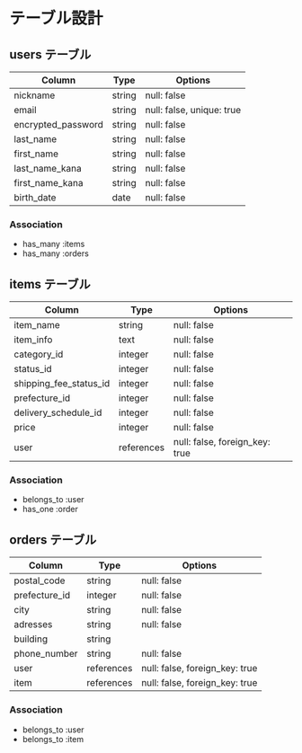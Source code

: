 # テーブル設計

## users テーブル

| Column              | Type   | Options                   |
|---------------------|--------|---------------------------|
| nickname            | string | null: false               |
| email               | string | null: false, unique: true |
| encrypted_password  | string | null: false               |
| last_name           | string | null: false               |
| first_name          | string | null: false               |
| last_name_kana      | string | null: false               |
| first_name_kana     | string | null: false               |
| birth_date          | date   | null: false               |

### Association

- has_many :items
- has_many :orders


## items テーブル

| Column                 | Type       | Options                        |
|------------------------|------------|--------------------------------|
| item_name              | string     | null: false                    |
| item_info              | text       | null: false                    |
| category_id            | integer    | null: false                    |
| status_id              | integer    | null: false                    |
| shipping_fee_status_id | integer    | null: false                    |
| prefecture_id          | integer    | null: false                    |
| delivery_schedule_id   | integer    | null: false                    |
| price                  | integer    | null: false                    |
| user                   | references | null: false, foreign_key: true |

### Association

- belongs_to :user
- has_one :order


## orders テーブル

| Column              | Type       | Options                        |
|---------------------|------------|--------------------------------|
| postal_code         | string     | null: false                    |
| prefecture_id       | integer    | null: false                    |
| city                | string     | null: false                    |
| adresses            | string     | null: false                    |
| building            | string     |                                |
| phone_number        | string     | null: false                    |
| user                | references | null: false, foreign_key: true |
| item                | references | null: false, foreign_key: true |

### Association

- belongs_to :user
- belongs_to :item